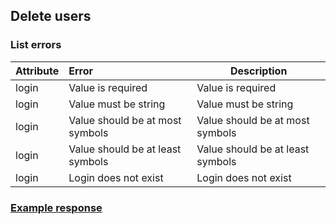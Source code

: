 ## Delete users
### List errors
| Attribute | Error                                        | Description                                        |
|-----------|:---------------------------------------------|----------------------------------------------------|
| login     | Value is required                            | Value is required  |
| login     | Value must be string                         | Value must be string     |
| login     | Value should be at most <max limit> symbols  | Value should be at most <max limit> symbols |
| login     | Value should be at least <min limit> symbols | Value should be at least <min limit> symbols      |
| login     | Login does not exist                         | Login does not exist                                |

### [Example response](https://github.com/cleverlms/integration-docs/blob/main/examples/v3/user/users_delete.json)